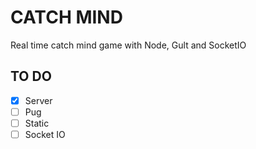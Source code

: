 # CATCH MIND

Real time catch mind game with Node, Gult and SocketIO

## TO DO
- [x] Server
- [ ] Pug
- [ ] Static
- [ ] Socket IO